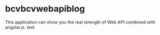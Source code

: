 bcvbcvwebapiblog
==========
This application can show you the real strength of Web API combined with angular.js.
test